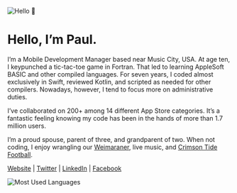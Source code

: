 ![Hello 👋](https://i.imgur.com/R8tF78Q.jpg)

Hello, I’m Paul.
===

I’m a Mobile Development Manager based near Music City, USA. At age ten, I keypunched a tic-tac-toe game in Fortran. That led to learning AppleSoft BASIC and other compiled languages. For seven years, I coded almost exclusively in Swift, reviewed Kotlin, and scripted as needed for other compilers. Nowadays, however, I tend to focus more on administrative duties.

I’ve collaborated on 200+ among 14 different App Store categories. It’s a fantastic feeling knowing my code has been in the hands of more than 1.7 million users.

I’m a proud spouse, parent of three, and grandparent of two. When not coding, I enjoy wrangling our [Weimaraner](https://www.akc.org/dog-breeds/weimaraner), live music, and [Crimson Tide Football](https://en.wikipedia.org/wiki/Alabama_Crimson_Tide_football).

[Website](https://adams.io) | 
[Twitter](https://www.twitter.com/pkadams67) | 
[LinkedIn](https://www.linkedin.com/in/pkadams67) |
[Facebook](http://facebook.com/pkadams67)

![Most Used Languages](https://github-readme-stats.vercel.app/api/top-langs/?username=pkadams67&layout=compact)
